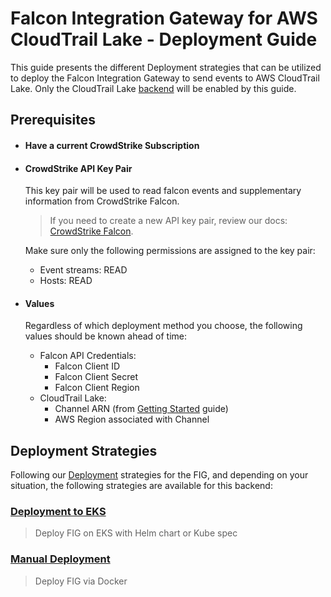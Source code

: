 # Falcon Integration Gateway for AWS CloudTrail Lake - Deployment Guide
This guide presents the different Deployment strategies that can be utilized to deploy the Falcon
Integration Gateway to send events to AWS CloudTrail Lake. Only the CloudTrail Lake
[backend](https://github.com/CrowdStrike/falcon-integration-gateway/tree/main/fig/backends) will be enabled
by this guide.

## Prerequisites
- #### Have a current CrowdStrike Subscription

- #### CrowdStrike API Key Pair

    This key pair will be used to read falcon events and supplementary information from CrowdStrike Falcon.
    > If you need to create a new API key pair, review our docs: [CrowdStrike Falcon](https://falcon.crowdstrike.com/support/api-clients-and-keys).

    Make sure only the following permissions are assigned to the key pair:
    * Event streams: READ
    * Hosts: READ
- #### Values
    Regardless of which deployment method you choose, the following values should be known ahead of time:

    - Falcon API Credentials:
        - Falcon Client ID
        - Falcon Client Secret
        - Falcon Client Region
    - CloudTrail Lake:
        - Channel ARN (from [Getting Started](https://github.com/CrowdStrike/Cloud-AWS/tree/main/cloudtrail-lake#getting-started) guide)
        - AWS Region associated with Channel

## Deployment Strategies
Following our [Deployment](https://github.com/CrowdStrike/falcon-integration-gateway#deployment)
strategies for the FIG, and depending on your situation, the following strategies are available for this backend:

### [Deployment to EKS](./eks)
> Deploy FIG on EKS with Helm chart or Kube spec
### [Manual Deployment](./manual)
> Deploy FIG via Docker
